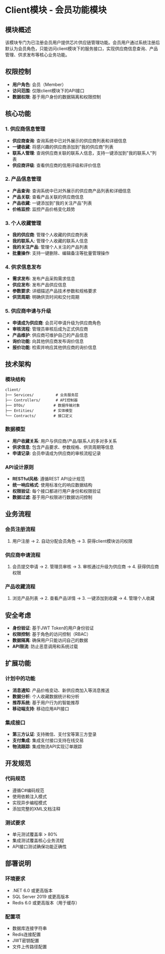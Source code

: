 # Client模块 - 会员功能模块

## 模块概述

该模块专门为已注册会员用户提供芯片供应链管理功能。会员用户通过系统注册后默认为会员角色，只能访问client模块下的服务接口，实现供应商信息查询、产品管理、供求发布等核心业务功能。

## 权限控制

- **用户角色**: 会员（Member）
- **访问范围**: 仅限client模块下的API接口
- **数据权限**: 基于用户身份的数据隔离和权限控制

## 核心功能

### 1. 供应商信息管理
- **供应商查询**: 查询系统中已对外展示的供应商列表和详细信息
- **一键收藏**: 将感兴趣的供应商添加到"我的供应商"列表
- **联系人管理**: 查询供应商关联的联系人信息，支持一键添加到"我的联系人"列表
- **供应商评级**: 查看供应商的信用评级和评价信息

### 2. 产品信息管理
- **产品查询**: 查询系统中已对外展示的供应商产品列表和详细信息
- **产品关联**: 查看产品关联的供应商信息
- **产品收藏**: 一键添加到"我的关注产品"列表
- **价格监控**: 监控产品价格变化趋势

### 3. 个人收藏管理
- **我的供应商**: 管理个人收藏的供应商列表
- **我的联系人**: 管理个人收藏的联系人信息
- **我的关注产品**: 管理个人关注的产品列表
- **批量操作**: 支持一键删除、编辑备注等批量管理操作

### 4. 供求信息发布
- **需求发布**: 发布产品采购需求信息
- **供应发布**: 发布产品供应信息
- **参数要求**: 详细描述产品技术参数和规格要求
- **供货周期**: 明确供货时间和交付周期

### 5. 供应商申请与升级
- **申请成为供应商**: 会员可申请升级为供应商角色
- **审核流程**: 管理员审核后成为正式供应商
- **产品维护**: 供应商可维护自己的产品信息
- **询价功能**: 向其他供应商发布询价信息
- **报价功能**: 检索并响应其他供应商的询价信息

## 技术架构

### 模块结构
```
client/
├── Services/          # 业务服务层
├── Controllers/       # API控制器
├── DTOs/             # 数据传输对象
├── Entities/         # 实体模型
└── Contracts/        # 接口定义
```

### 数据模型
- **用户收藏关系**: 用户与供应商/产品/联系人的多对多关系
- **供求信息**: 包含产品要求、参数规格、供货周期等信息
- **申请记录**: 会员申请成为供应商的审核流程记录

### API设计原则
- **RESTful风格**: 遵循REST API设计规范
- **统一响应格式**: 使用标准化的响应数据结构
- **权限验证**: 每个接口都进行用户身份和权限验证
- **数据过滤**: 基于用户权限进行数据访问控制

## 业务流程

### 会员注册流程
1. 用户注册 → 2. 自动分配会员角色 → 3. 获得client模块访问权限

### 供应商申请流程
1. 会员提交申请 → 2. 管理员审核 → 3. 审核通过升级为供应商 → 4. 获得供应商权限

### 产品收藏流程
1. 浏览产品列表 → 2. 查看产品详情 → 3. 一键添加到收藏 → 4. 管理个人收藏

## 安全考虑

- **身份验证**: 基于JWT Token的用户身份验证
- **权限控制**: 基于角色的访问控制（RBAC）
- **数据隔离**: 确保用户只能访问自己的数据
- **API限流**: 防止恶意调用和系统过载

## 扩展功能

### 计划中的功能
- **消息通知**: 产品价格变动、新供应商加入等消息推送
- **数据分析**: 个人收藏数据统计和分析
- **推荐系统**: 基于用户行为的智能推荐
- **移动端支持**: 移动应用API接口

### 集成接口
- **第三方认证**: 支持微信、支付宝等第三方登录
- **支付集成**: 集成支付接口支持在线交易
- **物流跟踪**: 集成物流API实现订单跟踪

## 开发规范

### 代码规范
- 遵循C#编码规范
- 使用依赖注入模式
- 实现异步编程模式
- 添加完整的XML文档注释

### 测试要求
- 单元测试覆盖率 > 80%
- 集成测试覆盖核心业务流程
- API接口测试确保功能正确性

## 部署说明

### 环境要求
- .NET 6.0 或更高版本
- SQL Server 2019 或更高版本
- Redis 6.0 或更高版本（用于缓存）

### 配置项
- 数据库连接字符串
- Redis连接配置
- JWT密钥配置
- 文件上传路径配置
